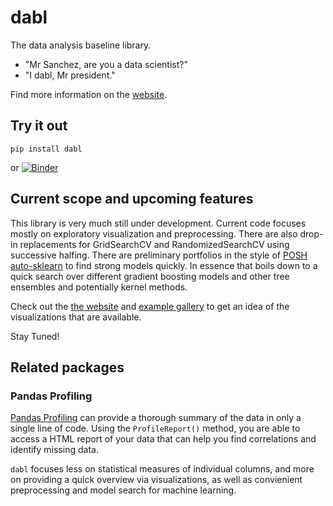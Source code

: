 # dabl
The data analysis baseline library.

- "Mr Sanchez, are you a data scientist?"
- "I dabl, Mr president."

Find more information on the [website](https://dabl.github.io/).

## Try it out

```
pip install dabl
```

or [![Binder](https://mybinder.org/badge_logo.svg)](https://mybinder.org/v2/gh/dabl/dabl/main)

## Current scope and upcoming features
This library is very much still under development. Current code focuses mostly on exploratory visualization and preprocessing.
There are also drop-in replacements for GridSearchCV and RandomizedSearchCV using successive halfing.
There are preliminary portfolios in the style of
[POSH
auto-sklearn](https://ml.informatik.uni-freiburg.de/papers/18-AUTOML-AutoChallenge.pdf)
to find strong models quickly.  In essence that boils down to a quick search
over different gradient boosting models and other tree ensembles and
potentially kernel methods.

Check out the [the website](https://dabl.github.io/dev/) and [example gallery](https://dabl.github.io/0.1.9/auto_examples/index.html) to get an idea of the visualizations that are available.

Stay Tuned!

## Related packages

### Pandas Profiling
[Pandas Profiling](https://github.com/pandas-profiling/pandas-profiling) can
provide a thorough summary of the data in only a single line of code. Using the
```ProfileReport()``` method, you are able to access a HTML report of your data
that can help you find correlations and identify missing data.

`dabl` focuses less on statistical measures of individual columns, and more on
providing a quick overview via visualizations, as well as convienient
preprocessing and model search for machine learning.
